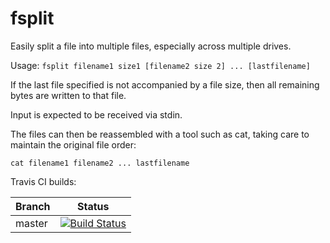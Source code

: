 # fsplit
Easily split a file into multiple files, especially across multiple drives.

Usage: `fsplit filename1 size1 [filename2 size 2] ... [lastfilename]`

If the last file specified is not accompanied by a file size, then all remaining
bytes are written to that file.

Input is expected to be received via stdin.

The files can then be reassembled with a tool such as cat, taking care to maintain
the original file order:

`cat filename1 filename2 ... lastfilename`

Travis CI builds:

|Branch | Status |
|-------|--------|
|master | [![Build Status](https://travis-ci.org/VectorCell/fsplit.svg?branch=master)](https://travis-ci.org/VectorCell/fsplit?branch=master) |
